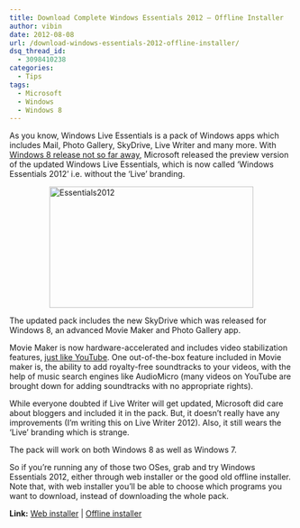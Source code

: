 ```yaml
---
title: Download Complete Windows Essentials 2012 – Offline Installer
author: vibin
date: 2012-08-08
url: /download-windows-essentials-2012-offline-installer/
dsq_thread_id:
  - 3098410238
categories:
  - Tips
tags:
  - Microsoft
  - Windows
  - Windows 8
---
```

As you know, Windows Live Essentials is a pack of Windows apps which includes Mail, Photo Gallery, SkyDrive, Live Writer and many more. With <a href="http://devilsworkshop.org/windows-8-hits-rtm-general-release-26th-october/" target="_blank">Windows 8 release not so far away</a>, Microsoft released the preview version of the updated Windows Live Essentials, which is now called ‘Windows Essentials 2012’ i.e. without the ‘Live’ branding.

[<img class="wp-image-60493" style="background-image: none; padding-left: 0px; padding-right: 0px; display: block; float: none; margin-left: auto; margin-right: auto; padding-top: 0px; border: 0px;" title="Essentials2012" src="http://cdn.devilsworkshop.org/files/2012/08/Essentials2012_thumb.png" alt="Essentials2012" width="362" height="215" border="0" />][1]

The updated pack includes the new SkyDrive which was released for Windows 8, an advanced Movie Maker and Photo Gallery app.

Movie Maker is now hardware-accelerated and includes video stabilization features, <a href="http://devilsworkshop.org/youtube-stablize-shaky-mobile-videos/" target="_blank">just like YouTube</a>. One out-of-the-box feature included in Movie maker is, the ability to add royalty-free soundtracks to your videos, with the help of music search engines like AudioMicro (many videos on YouTube are brought down for adding soundtracks with no appropriate rights).

While everyone doubted if Live Writer will get updated, Microsoft did care about bloggers and included it in the pack. But, it doesn’t really have any improvements (I’m writing this on Live Writer 2012). Also, it still wears the ‘Live’ branding which is strange.

The pack will work on both Windows 8 as well as Windows 7.

So if you’re running any of those two OSes, grab and try Windows Essentials 2012, either through web installer or the good old offline installer. Note that, with web installer you’ll be able to choose which programs you want to download, instead of downloading the whole pack.

**Link:** <a href="http://g.live.com/1rewlive5-web/en/wlsetup-web.exe" onclick="_gaq.push(['_trackEvent', 'outbound-article', 'http://g.live.com/1rewlive5-web/en/wlsetup-web.exe', 'Web installer']);" target="_blank">Web installer</a> | <a href="http://g.live.com/1rewlive5-all/en/wlsetup-all.exe" onclick="_gaq.push(['_trackEvent', 'outbound-article', 'http://g.live.com/1rewlive5-all/en/wlsetup-all.exe', 'Offline installer']);" target="_blank">Offline installer</a>

 [1]: http://cdn.devilsworkshop.org/files/2012/08/Essentials2012.png
